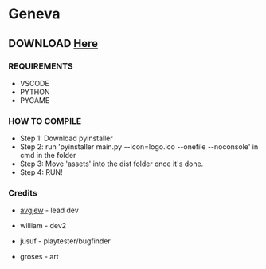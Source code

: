 # Geneva
## DOWNLOAD [Here](https://maxorr.itch.io/geneva)

### REQUIREMENTS
- VSCODE
- PYTHON
- PYGAME
### HOW TO COMPILE
- Step 1: Download pyinstaller
- Step 2: run 'pyinstaller main.py --icon=logo.ico --onefile --noconsole' in cmd in the folder
- Step 3: Move 'assets' into the dist folder once it's done.
- Step 4: RUN!

### Credits
- [avgjew](https://maxor.xyz) - lead dev

- william - dev2

- jusuf - playtester/bugfinder

- groses - art
